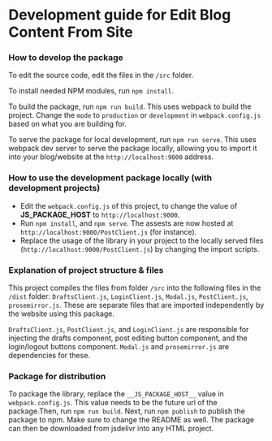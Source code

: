 # Development guide for Edit Blog Content From Site

### How to develop the package

To edit the source code, edit the files in the `/src` folder.

To install needed NPM modules, run `npm install`.

To build the package, run `npm run build`. This uses webpack to build the project. Change the `mode` to `production` or `development` in `webpack.config.js` based on what you are building for.

To serve the package for local development, run `npm run serve`. This uses webpack dev server to serve the package locally, allowing you to import it into your blog/website at the `http://localhost:9000` address.

### How to use the development package locally (with development projects)

* Edit the `webpack.config.js` of this project, to change the value of **__JS_PACKAGE_HOST__** to `http://localhost:9000`.
* Run `npm install`, and `npm serve`. The assests are now hosted at `http://localhost:9000/PostClient.js` (for instance).
* Replace the usage of the library in your project to the locally served files (`http://localhost:9000/PostClient.js`) by changing the import scripts.

### Explanation of project structure & files

This project compiles the files from folder `/src` into the following files in the `/dist` folder: `DraftsClient.js`, `LoginClient.js`, `Modal.js`, `PostClient.js`, `prosemirror.js`. These are separate files that are imported independently by the website using this package.

`DraftsClient.js`, `PostClient.js`, and `LoginClient.js` are responsible for injecting the drafts component, post editing button component, and the login/logout buttons component. `Modal.js` and `prosemirror.js` are dependencies for these.

### Package for distribution

To package the library, replace the `__JS_PACKAGE_HOST__` value in `webpack.config.js`. This value needs to be the future url of the package.Then, run `npm run build`.  Next, run `npm publish` to publish the package to npm. Make sure to change the README as well. The package can then be downloaded from jsdelivr into any HTML project.